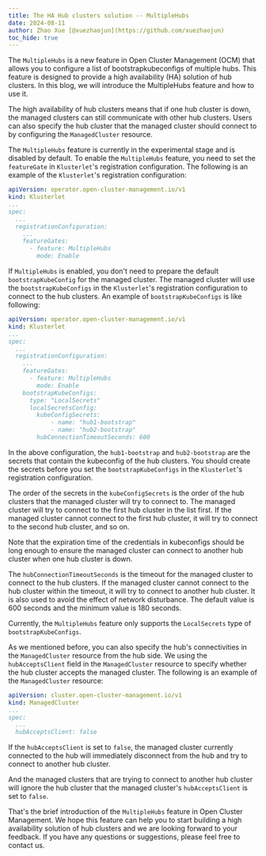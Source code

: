 ```yaml
---
title: The HA Hub clusters solution -- MultipleHubs
date: 2024-08-11
author: Zhao Xue [@xuezhaojun](https://github.com/xuezhaojun)
toc_hide: true
---
```



The `MultipleHubs` is a new feature in Open Cluster Management (OCM) that allows you to configure a list of bootstrapkubeconfigs of multiple hubs. This feature is designed to provide a high availability (HA) solution of hub clusters. In this blog, we will introduce the MultipleHubs feature and how to use it.

The high availability of hub clusters means that if one hub cluster is down, the managed clusters can still communicate with other hub clusters. Users can also specify the hub cluster that the managed cluster should connect to by configuring the `ManagedCluster` resource.

The `MultipleHubs` feature is currently in the experimental stage and is disabled by default. To enable the `MultipleHubs` feature, you need to set the `featureGate` in `Klusterlet`'s registration configuration. The following is an example of the `Klusterlet`'s registration configuration:

```yaml
apiVersion: operator.open-cluster-management.io/v1
kind: Klusterlet
...
spec:
  ...
  registrationConfiguration:
    ...
    featureGates:
      - feature: MultipleHubs
        mode: Enable
```

If `MultipleHubs` is enabled, you don't need to prepare the default `bootstrapKubeConfig` for the managed cluster. The managed cluster will use the `bootstrapKubeConfigs` in the `Klusterlet`'s registration configuration to connect to the hub clusters. An example of `bootstrapKubeConfigs` is like following:

```yaml
apiVersion: operator.open-cluster-management.io/v1
kind: Klusterlet
...
spec:
  ...
  registrationConfiguration:
    ...
    featureGates:
      - feature: MultipleHubs
        mode: Enable
    bootstrapKubeConfigs:
      type: "LocalSecrets"
      localSecretsConfig:
        kubeConfigSecrets:
            - name: "hub1-bootstrap"
            - name: "hub2-bootstrap"
        hubConnectionTimeoutSeconds: 600
```

In the above configuration, the `hub1-bootstrap` and `hub2-bootstrap` are the secrets that contain the kubeconfig of the hub clusters. You should create the secrets before you set the `bootstrapKubeConfigs` in the `Klusterlet`'s registration configuration.

The order of the secrets in the `kubeConfigSecrets` is the order of the hub clusters that the managed cluster will try to connect to. The managed cluster will try to connect to the first hub cluster in the list first. If the managed cluster cannot connect to the first hub cluster, it will try to connect to the second hub cluster, and so on.

Note that the expiration time of the credentials in kubeconfigs should be long enough to ensure the managed cluster can connect to another hub cluster when one hub cluster is down.

The `hubConnectionTimeoutSeconds` is the timeout for the managed cluster to connect to the hub clusters. If the managed cluster cannot connect to the hub cluster within the timeout, it will try to connect to another hub cluster. It is also used to avoid the effect of network disturbance. The default value is 600 seconds and the minimum value is 180 seconds.

Currently, the `MultipleHubs` feature only supports the `LocalSecrets` type of `bootstrapKubeConfigs`.

As we mentioned before, you can also specify the hub's connectivities in the `ManagedCluster` resource from the hub side. We using the `hubAcceptsClient` field in the `ManagedCluster` resource to specify whether the hub cluster accepts the managed cluster. The following is an example of the `ManagedCluster` resource:

```yaml
apiVersion: cluster.open-cluster-management.io/v1
kind: ManagedCluster
...
spec:
  ...
  hubAcceptsClient: false
```

If the `hubAcceptsClient` is set to `false`, the managed cluster currently connected to the hub will immediately disconnect from the hub and try to connect to another hub cluster.

And the managed clusters that are trying to connect to another hub cluster will ignore the hub cluster that the managed cluster's `hubAcceptsClient` is set to `false`.

That's the brief introduction of the `MultipleHubs` feature in Open Cluster Management. We hope this feature can help you to start building a high availability solution of hub clusters and we are looking forward to your feedback. If you have any questions or suggestions, please feel free to contact us.